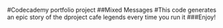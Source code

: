 #Codecademy portfolio project
##Mixed Messages
#This code generates an epic story of the dproject cafe legends every time you run it
###Enjoy!
